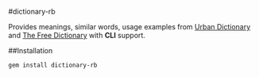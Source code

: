 #dictionary-rb

Provides meanings, similar words, usage examples from [Urban Dictionary](http://urbandictionary.com) and [The Free Dictionary](http://thefreedictionary.com) with **CLI** support.

##Installation

`gem install dictionary-rb`

